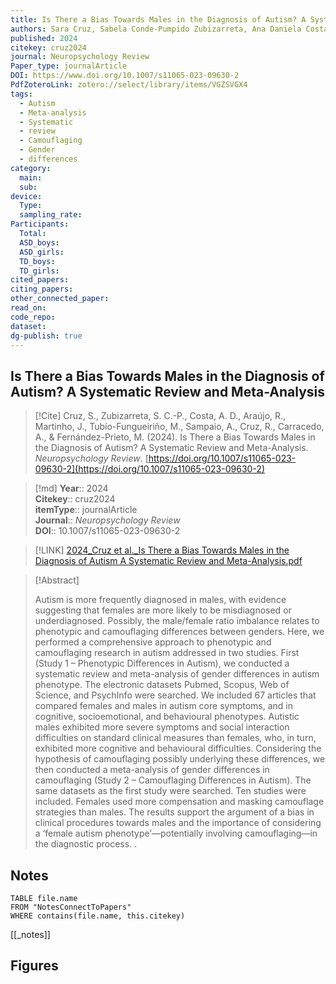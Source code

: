 ```yaml
---
title: Is There a Bias Towards Males in the Diagnosis of Autism? A Systematic Review and Meta-Analysis
authors: Sara Cruz, Sabela Conde-Pumpido Zubizarreta, Ana Daniela Costa, Rita Araújo, Júlia Martinho, María Tubío-Fungueiriño, Adriana Sampaio, Raquel Cruz, Angel Carracedo, Montse Fernández-Prieto
published: 2024
citekey: cruz2024
journal: Neuropsychology Review
Paper_type: journalArticle
DOI: https://www.doi.org/10.1007/s11065-023-09630-2
PdfZoteroLink: zotero://select/library/items/VGZSVGX4
tags:
  - Autism
  - Meta-analysis
  - Systematic
  - review
  - Camouflaging
  - Gender
  - differences
category:
  main: 
  sub: 
device:
  Type: 
  sampling_rate: 
Participants:
  Total: 
  ASD_boys: 
  ASD_girls: 
  TD_boys: 
  TD_girls: 
cited_papers: 
citing_papers: 
other_connected_paper: 
read_on: 
code_repo: 
dataset: 
dg-publish: true
---
```


## Is There a Bias Towards Males in the Diagnosis of Autism? A Systematic Review and Meta-Analysis

> [!Cite]
> Cruz, S., Zubizarreta, S. C.-P., Costa, A. D., Araújo, R., Martinho, J., Tubío-Fungueiriño, M., Sampaio, A., Cruz, R., Carracedo, A., & Fernández-Prieto, M. (2024). Is There a Bias Towards Males in the Diagnosis of Autism? A Systematic Review and Meta-Analysis. _Neuropsychology Review_. [https://doi.org/10.1007/s11065-023-09630-2](https://doi.org/10.1007/s11065-023-09630-2)


>[!md]
> **Year**:: 2024   
> **Citekey**:: cruz2024  
> **itemType**:: journalArticle  
> **Journal**:: *Neuropsychology Review*  
> **DOI**:: 10.1007/s11065-023-09630-2    

> [!LINK] 
> [2024_Cruz et al._Is There a Bias Towards Males in the Diagnosis of Autism A Systematic Review and Meta-Analysis.pdf](zotero://select/library/items/YD28D4I4)

> [!Abstract]
>
> Autism is more frequently diagnosed in males, with evidence suggesting that females are more likely to be misdiagnosed or underdiagnosed. Possibly, the male/female ratio imbalance relates to phenotypic and camouflaging differences between genders. Here, we performed a comprehensive approach to phenotypic and camouflaging research in autism addressed in two studies. First (Study 1 – Phenotypic Differences in Autism), we conducted a systematic review and meta-analysis of gender differences in autism phenotype. The electronic datasets Pubmed, Scopus, Web of Science, and PsychInfo were searched. We included 67 articles that compared females and males in autism core symptoms, and in cognitive, socioemotional, and behavioural phenotypes. Autistic males exhibited more severe symptoms and social interaction difficulties on standard clinical measures than females, who, in turn, exhibited more cognitive and behavioural difficulties. Considering the hypothesis of camouflaging possibly underlying these differences, we then conducted a meta-analysis of gender differences in camouflaging (Study 2 – Camouflaging Differences in Autism). The same datasets as the first study were searched. Ten studies were included. Females used more compensation and masking camouflage strategies than males. The results support the argument of a bias in clinical procedures towards males and the importance of considering a ‘female autism phenotype’—potentially involving camouflaging—in the diagnostic process.
>.
> 


## Notes

```dataview 
TABLE file.name 
FROM "NotesConnectToPapers" 
WHERE contains(file.name, this.citekey)
```

[[_notes]]

## Figures

